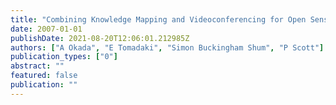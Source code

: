 ```yaml
---
title: "Combining Knowledge Mapping and Videoconferencing for Open Sensemaking Communities"
date: 2007-01-01
publishDate: 2021-08-20T12:06:01.212985Z
authors: ["A Okada", "E Tomadaki", "Simon Buckingham Shum", "P Scott"]
publication_types: ["0"]
abstract: ""
featured: false
publication: ""
---
```


